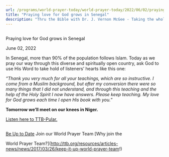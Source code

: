 ```yaml
---
url: /programs/world-prayer-today/world-prayer-today/2022/06/02/praying-love-for-god-grows-in-senegal
title: "Praying love for God grows in Senegal"
description: "Thru the Bible with Dr. J. Vernon McGee - Taking the whole Word to the whole world"
---
```







## 
 Praying love for God grows in Senegal


June 02, 2022




In Senegal, more than 90% of the population follows Islam. Today as we pray our way through this diverse and spiritually open country, ask God to use His Word to take hold of listeners’ hearts like this one:

*“Thank you very much for all your teachings, which are so instructive. I come from a Muslim background, but after my conversion there were so many things that I did not understand, and through this teaching and the help of the Holy Spirit I now have answers. Please keep teaching. My love for God grows each time I open His book with you.”*

**Tomorrow we’ll meet on our knees in Niger.**

[Listen here to TTB-Pular.](https://ttb.twr.org/home/day,0423/language,FUF)







## 




[Be Up to Date](http://feeds.feedburner.com/WorldPrayerToday "World Prayer Today RSS Feed")
Join our World Prayer Team
[Why join the  

World Prayer Team?](http://ttb.org/resources/articles-news/news/2017/03/26/keep-it-up-world-prayer-team!)




